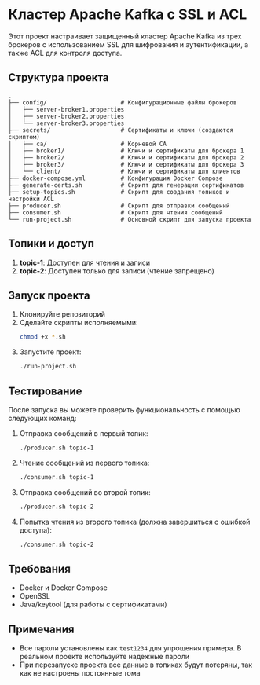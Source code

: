# Кластер Apache Kafka с SSL и ACL

Этот проект настраивает защищенный кластер Apache Kafka из трех брокеров с использованием SSL для шифрования и аутентификации, а также ACL для контроля доступа.

## Структура проекта

```
.
├── config/                     # Конфигурационные файлы брокеров
│   ├── server-broker1.properties
│   ├── server-broker2.properties
│   └── server-broker3.properties
├── secrets/                    # Сертификаты и ключи (создаются скриптом)
│   ├── ca/                     # Корневой CA
│   ├── broker1/                # Ключи и сертификаты для брокера 1
│   ├── broker2/                # Ключи и сертификаты для брокера 2
│   ├── broker3/                # Ключи и сертификаты для брокера 3
│   └── client/                 # Ключи и сертификаты для клиентов
├── docker-compose.yml          # Конфигурация Docker Compose
├── generate-certs.sh           # Скрипт для генерации сертификатов
├── setup-topics.sh             # Скрипт для создания топиков и настройки ACL
├── producer.sh                 # Скрипт для отправки сообщений
├── consumer.sh                 # Скрипт для чтения сообщений
└── run-project.sh              # Основной скрипт для запуска проекта
```

## Топики и доступ

1. **topic-1**: Доступен для чтения и записи
2. **topic-2**: Доступен только для записи (чтение запрещено)

## Запуск проекта

1. Клонируйте репозиторий
2. Сделайте скрипты исполняемыми:
   ```bash
   chmod +x *.sh
   ```
3. Запустите проект:
   ```bash
   ./run-project.sh
   ```

## Тестирование

После запуска вы можете проверить функциональность с помощью следующих команд:

1. Отправка сообщений в первый топик:
   ```bash
   ./producer.sh topic-1
   ```

2. Чтение сообщений из первого топика:
   ```bash
   ./consumer.sh topic-1
   ```

3. Отправка сообщений во второй топик:
   ```bash
   ./producer.sh topic-2
   ```

4. Попытка чтения из второго топика (должна завершиться с ошибкой доступа):
   ```bash
   ./consumer.sh topic-2
   ```

## Требования

- Docker и Docker Compose
- OpenSSL
- Java/keytool (для работы с сертификатами)

## Примечания

- Все пароли установлены как `test1234` для упрощения примера. В реальном проекте используйте надежные пароли
- При перезапуске проекта все данные в топиках будут потеряны, так как не настроены постоянные тома
